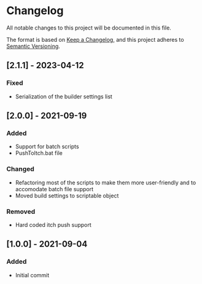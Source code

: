 # Changelog
All notable changes to this project will be documented in this file.

The format is based on [Keep a Changelog](https://keepachangelog.com/en/1.0.0/),
and this project adheres to [Semantic Versioning](https://semver.org/spec/v2.0.0.html).

## [2.1.1] - 2023-04-12
### Fixed
- Serialization of the builder settings list

## [2.0.0] - 2021-09-19
### Added
- Support for batch scripts
- PushToItch.bat file

### Changed
- Refactoring most of the scripts to make them more user-friendly and to accomodate batch file support
- Moved build settings to scriptable object

### Removed
- Hard coded itch push support

## [1.0.0] - 2021-09-04
### Added
- Initial commit
